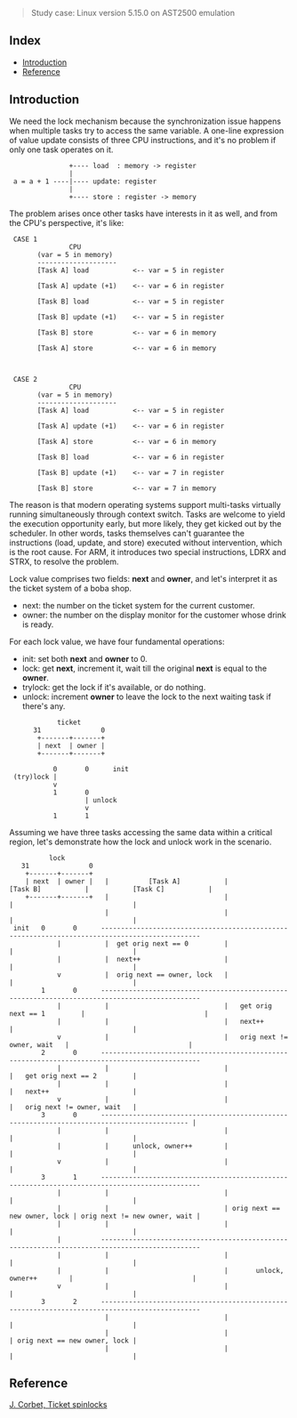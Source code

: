 > Study case: Linux version 5.15.0 on AST2500 emulation

## Index

- [Introduction](#introduction)
- [Reference](#reference)

## <a name="introduction"></a> Introduction

We need the lock mechanism because the synchronization issue happens when multiple tasks try to access the same variable.
A one-line expression of value update consists of three CPU instructions, and it's no problem if only one task operates on it.

```
               +---- load  : memory -> register
               |                               
 a = a + 1 ----|---- update: register          
               |                               
               +---- store : register -> memory
```

The problem arises once other tasks have interests in it as well, and from the CPU's perspective, it's like:

```
 CASE 1                                               
               CPU                                    
       (var = 5 in memory)                            
       --------------------                           
       [Task A] load           <-- var = 5 in register
                                                      
       [Task A] update (+1)    <-- var = 6 in register
                                                      
       [Task B] load           <-- var = 5 in register
                                                      
       [Task B] update (+1)    <-- var = 5 in register
                                                      
       [Task B] store          <-- var = 6 in memory  
                                                      
       [Task A] store          <-- var = 6 in memory  
                                                      
                                                      
                                                      
 CASE 2                                               
               CPU                                    
       (var = 5 in memory)                            
       --------------------                           
       [Task A] load           <-- var = 5 in register
                                                      
       [Task A] update (+1)    <-- var = 6 in register
                                                      
       [Task A] store          <-- var = 6 in memory  
                                                      
       [Task B] load           <-- var = 6 in register
                                                      
       [Task B] update (+1)    <-- var = 7 in register
                                                      
       [Task B] store          <-- var = 7 in memory  
```

The reason is that modern operating systems support multi-tasks virtually running simultaneously through context switch. 
Tasks are welcome to yield the execution opportunity early, but more likely, they get kicked out by the scheduler. 
In other words, tasks themselves can't guarantee the instructions (load, update, and store) executed without intervention, which is the root cause. 
For ARM, it introduces two special instructions, LDRX and STRX, to resolve the problem.

Lock value comprises two fields: **next** and **owner**, and let's interpret it as the ticket system of a boba shop.

- next: the number on the ticket system for the current customer.
- owner: the number on the display monitor for the customer whose drink is ready.

For each lock value, we have four fundamental operations:

- init: set both **next** and **owner** to 0.
- lock: get **next**, increment it, wait till the original **next** is equal to the **owner**.
- trylock: get the lock if it's available, or do nothing.
- unlock: increment **owner** to leave the lock to the next waiting task if there's any.



```
            ticket             
      31               0       
       +-------+-------+       
       | next  | owner |       
       +-------+-------+       
                               
           0       0      init 
 (try)lock |                   
           v                   
           1       0           
                   | unlock    
                   v           
           1       1           
```

Assuming we have three tasks accessing the same data within a critical region, let's demonstrate how the lock and unlock work in the scenario.

```
          lock                                                                                                        
   31               0                                                                                                 
    +-------+-------+                                                                                                 
    | next  | owner |   |          [Task A]           |           [Task B]           |           [Task C]           | 
    +-------+-------+   |                             |                              |                              | 
                        |                             |                              |                              | 
 init   0       0      -----------------------------------------------------------------------------------------------
            |           |  get orig next == 0         |                              |                              | 
            |           |  next++                     |                              |                              | 
            v           |  orig next == owner, lock   |                              |                              | 
        1       0      -----------------------------------------------------------------------------------------------
            |           |                             |   get orig next == 1         |                              | 
            |           |                             |   next++                     |                              | 
            v           |                             |   orig next != owner, wait   |                              | 
        2       0      -----------------------------------------------------------------------------------------------
            |           |                             |                              |   get orig next == 2         | 
            |           |                             |                              |   next++                     | 
            v           |                             |                              |   orig next != owner, wait   | 
        3       0      -------------------------------------------------------------------------------------------- | 
            |           |                             |                              |                              | 
            |           |      unlock, owner++        |                              |                              | 
            v           |                             |                              |                              | 
        3       1      -----------------------------------------------------------------------------------------------
            |           |                             |                              |                              | 
            |           |                             | orig next == new owner, lock | orig next != new owner, wait | 
            |           |                             |                              |                              | 
            |          -----------------------------------------------------------------------------------------------
            |           |                             |                              |                              | 
            |           |                             |       unlock, owner++        |                              | 
            v           |                             |                              |                              | 
        3       2      -----------------------------------------------------------------------------------------------
                        |                             |                              |                              | 
                        |                             |                              | orig next == new owner, lock | 
                        |                             |                              |                              | 
```

## <a name="reference"></a> Reference

[J. Corbet, Ticket spinlocks](https://lwn.net/Articles/267968/)
